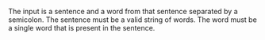 The input is a sentence and a word from that sentence separated by a semicolon.
The sentence must be a valid string of words.
The word must be a single word that is present in the sentence.